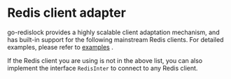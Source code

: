 # Redis client adapter
go-redislock provides a highly scalable client adaptation mechanism, and has built-in support for the following mainstream Redis clients. For detailed examples, please refer to [examples](../examples/adapter) .

If the Redis client you are using is not in the above list, you can also implement the interface `RedisInter` to connect to any Redis client.
